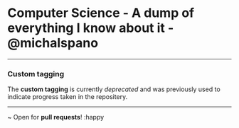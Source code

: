 # Computer Science - A dump of everything I know about it - @michalspano
___

### Custom tagging

The __custom tagging__ is currently _deprecated_ and was previously used to indicate progress taken in the repositery.

___
~ Open for __pull requests__! :happy

